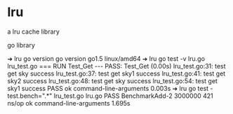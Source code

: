 # lru
a lru cache library

go library

➜  lru go version
go version go1.5 linux/amd64
➜  lru go test -v lru.go lru_test.go
=== RUN   Test_Get
--- PASS: Test_Get (0.00s)
        lru_test.go:31: test get sky success
        lru_test.go:37: test get sky1 success
        lru_test.go:41: test get sky2 success
        lru_test.go:48: test get sky success
        lru_test.go:54: test get sky1 success
PASS
ok      command-line-arguments  0.003s
➜  lru go test -test.bench=".*" lru_test.go lru.go 
PASS
BenchmarkAdd-2   3000000               421 ns/op
ok      command-line-arguments  1.695s
